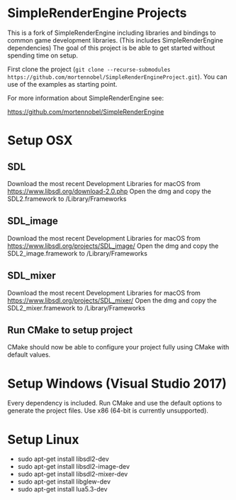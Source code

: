 # SimpleRenderEngine Projects

This is a fork of SimpleRenderEngine including libraries and bindings to common game development libraries. (This includes SimpleRenderEngine dependencies)
The goal of this project is be able to get started without spending time on setup.

First clone the project (`git clone --recurse-submodules https://github.com/mortennobel/SimpleRenderEngineProject.git`). You can use of the examples as starting point.

For more information about SimpleRenderEngine see:

https://github.com/mortennobel/SimpleRenderEngine

# Setup OSX

## SDL
Download the most recent Development Libraries for macOS from https://www.libsdl.org/download-2.0.php
Open the dmg and copy the SDL2.framework to /Library/Frameworks 

## SDL_image

Download the most recent Development Libraries for macOS from https://www.libsdl.org/projects/SDL_image/
Open the dmg and copy the SDL2_image.framework to /Library/Frameworks 

## SDL_mixer

Download the most recent Development Libraries for macOS from https://www.libsdl.org/projects/SDL_mixer/
Open the dmg and copy the SDL2_mixer.framework to /Library/Frameworks 

## Run CMake to setup project 

CMake should now be able to configure your project fully using CMake with default values.

# Setup Windows (Visual Studio 2017)

Every dependency is included. Run CMake and use the default options to generate the project files.
Use x86 (64-bit is currently unsupported).

# Setup Linux

* sudo apt-get install libsdl2-dev
* sudo apt-get install libsdl2-image-dev
* sudo apt-get install libsdl2-mixer-dev
* sudo apt-get install libglew-dev
* sudo apt-get install lua5.3-dev